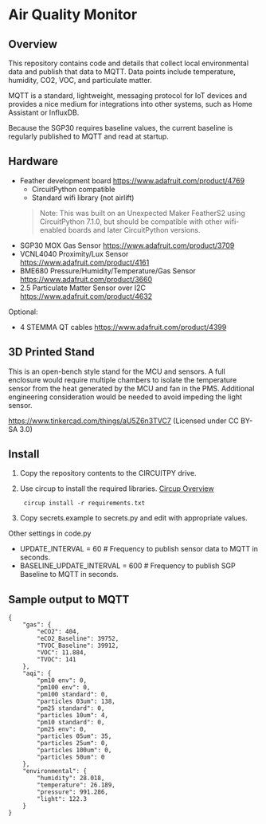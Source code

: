 # Air Quality Monitor


## Overview

This repository contains code and details that collect local environmental data and publish that data to MQTT.  Data points include temperature, humidity, CO2, VOC, and particulate matter.

MQTT is a standard, lightweight, messaging protocol for IoT devices and provides a nice medium for integrations into other systems, such as Home Assistant or InfluxDB.

Because the SGP30 requires baseline values, the current baseline is regularly published to MQTT and read at startup.


## Hardware

- Feather development board https://www.adafruit.com/product/4769
  - CircuitPython compatible
  - Standard wifi library (not airlift)
  > Note: This was built on an Unexpected Maker FeatherS2 using CircuitPython 7.1.0, but should be compatible with other wifi-enabled boards and later CircuitPython versions.
- SGP30 MOX Gas Sensor https://www.adafruit.com/product/3709
- VCNL4040 Proximity/Lux Sensor https://www.adafruit.com/product/4161
- BME680 Pressure/Humidity/Temperature/Gas Sensor https://www.adafruit.com/product/3660
- 2.5 Particulate Matter Sensor over I2C https://www.adafruit.com/product/4632

Optional:
- 4 STEMMA QT cables https://www.adafruit.com/product/4399


## 3D Printed Stand

This is an open-bench style stand for the MCU and sensors. A full enclosure would require multiple chambers to isolate the temperature sensor from the heat generated by the MCU and fan in the PMS.  Additional engineering consideration would be needed to avoid impeding the light sensor.

 https://www.tinkercad.com/things/aU5Z6n3TVC7 (Licensed under CC BY-SA 3.0)


 ## Install

 1. Copy the repository contents to the CIRCUITPY drive.
 2. Use circup to install the required libraries. [Circup Overview](https://learn.adafruit.com/keep-your-circuitpython-libraries-on-devices-up-to-date-with-circup)

         circup install -r requirements.txt

3. Copy secrets.example to secrets.py and edit with appropriate values.

Other settings in code.py
- UPDATE_INTERVAL = 60 # Frequency to publish sensor data to MQTT in seconds. 
- BASELINE_UPDATE_INTERVAL = 600 # Frequency to publish SGP Baseline to MQTT in seconds.


## Sample output to MQTT

    {
        "gas": {
            "eCO2": 404,
            "eCO2_Baseline": 39752,
            "TVOC_Baseline": 39912,
            "VOC": 11.884,
            "TVOC": 141
        },
        "aqi": {
            "pm10 env": 0,
            "pm100 env": 0,
            "pm100 standard": 0,
            "particles 03um": 138,
            "pm25 standard": 0,
            "particles 10um": 4,
            "pm10 standard": 0,
            "pm25 env": 0,
            "particles 05um": 35,
            "particles 25um": 0,
            "particles 100um": 0,
            "particles 50um": 0
        },
        "environmental": {
            "humidity": 28.018,
            "temperature": 26.189,
            "pressure": 991.286,
            "light": 122.3
        }
    }